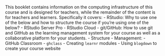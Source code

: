 This booklet contains information on the computing infrastructure of this 
course and is designed for teachers, while the remainder of the content 
is for teachers and learners. Specifically it covers:
	- RStudio: Why to use one of the below and how to structure the course 
	if you’re using one of the below?
		- RStudio Server Pro
		- RStudio Cloud
	- git/GitHub: How to use git and GitHub as the learning management system 
	for your course as well as a collaborative platform for your students.
		- Structure
		- Management:
			- GitHub Classroom
			- `ghclass`
	- Creating `learnr` modules
	- Using `blogdown` to create your course website